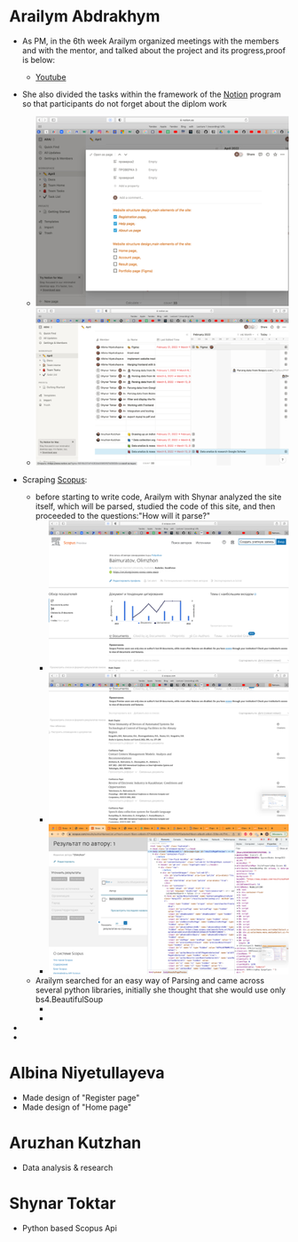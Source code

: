 # Arailym Abdrakhym
*   As PM, in the 6th week Arailym organized meetings with the members and with the mentor, and talked about the project and its progress,proof is below:
    + [Youtube](https://www.youtube.com/watch?v=uv_URQlW_jg)

*   She also divided the tasks within the framework of the [Notion](https://www.notion.so/c96f404fd204448ca2ba0e2da8b3b767?v=3b7a048427274732b44eaa8537c5ba3e) program so that participants do not forget about the diplom work
    + ![](https://github.com/SuleymanDemirelKazakhstan/diploma-project-april/blob/main/Diploma%20Document/figures/Снимок%20экрана%202022-03-14%20в%2000.22.48.png)
    + ![](https://github.com/SuleymanDemirelKazakhstan/diploma-project-april/blob/main/Diploma%20Document/figures/Снимок%20экрана%202022-03-14%20в%2000.23.28.png)
*  Scraping [Scopus](https://www.scopus.com/home.uri):
    + before starting to write code, Arailym with Shynar analyzed the site itself, which will be parsed, studied the code of this site, and then proceeded to the questions:"How will it parse?"
       + ![](https://github.com/SuleymanDemirelKazakhstan/diploma-project-april/blob/main/Diploma%20Document/figures/Снимок%20экрана%202022-03-10%20в%2014.31.41.png)
       + ![](https://github.com/SuleymanDemirelKazakhstan/diploma-project-april/blob/main/Diploma%20Document/figures/Снимок%20экрана%202022-03-10%20в%2014.31.46.png)
       + ![](https://github.com/SuleymanDemirelKazakhstan/diploma-project-april/blob/main/Diploma%20Document/figures/Снимок%20экрана%202022-03-12%20в%2002.07.22.png)
     + Arailym searched for an easy way of Parsing and came across several python libraries, initially she thought that she would use only bs4.BeautifulSoup
       + [](https://github.com/SuleymanDemirelKazakhstan/diploma-project-april/blob/main/Diploma%20Document/figures/Снимок%20экрана%202022-03-12%20в%2002.30.02.png)
       + []()
*      
*

# Albina Niyetullayeva
* Made design of "Register page"
* Made design of "Home page"

# Aruzhan Kutzhan

* Data analysis & research []()

# Shynar Toktar
*  Python based Scopus Api
